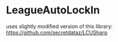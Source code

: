 # LeagueAutoLockIn
uses slightly modified version of this library:<br>
https://github.com/secretdataz/LCUSharp
